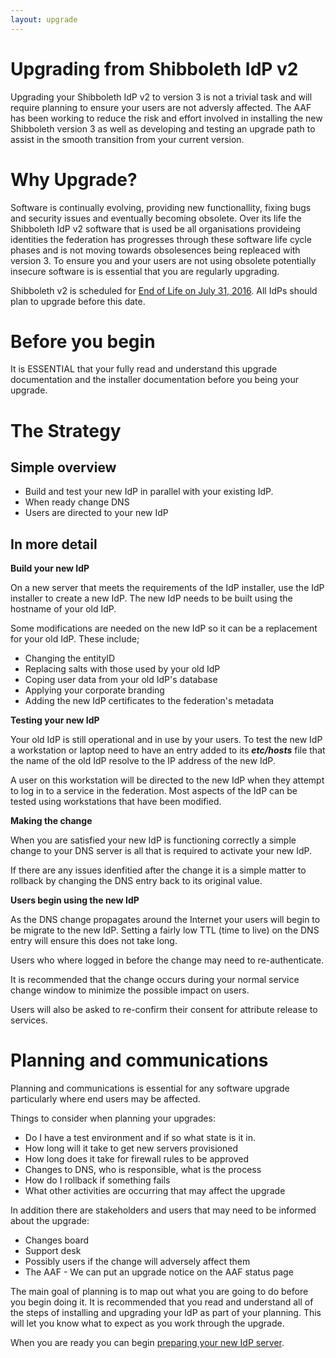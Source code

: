 ```yaml
---
layout: upgrade
---
```


# Upgrading from Shibboleth IdP v2 #

Upgrading your Shibboleth IdP v2 to version 3 is not a trivial task and will require planning to ensure your users are not adversly affected. The AAF has been working to reduce the risk and effort involved in installing the new  Shibboleth version 3 as well as developing and testing an upgrade path to assist in the smooth transition from your current version. 

# Why Upgrade? #

Software is continually evolving, providing new functionallity, fixing bugs and security issues and eventually becoming obsolete. Over its life the Shibboleth IdP v2 software that is used be all organisations provideing identities the federation has progresses through these software life cycle phases and is not moving towards obsolesences being repleaced with version 3. To ensure you and your users are not using obsolete potentially insecure software is is essential that you are regularly upgrading.

Shibboleth v2 is scheduled for [End of Life on July 31, 2016](http://http://shibboleth.net/pipermail/announce/2015-May/000112.html "Shibboleth IdP V2 End-of-Llife dates"). All IdPs should plan to upgrade before this date.

# Before you begin #

It is ESSENTIAL that your fully read and understand this upgrade documentation and the installer documentation before you being your upgrade.

# The Strategy

## Simple overview

- Build and test your new IdP in parallel with your existing IdP.
- When ready change DNS 
- Users are directed to your new IdP

## In more detail

**Build your new IdP**

On a new server that meets the requirements of the IdP installer, use the IdP installer to create a new IdP. The new IdP needs to be built using the hostname of your old IdP.

Some modifications are needed on the new IdP so it can be a replacement for your old IdP. These include;

- Changing the entityID
- Replacing salts with those used by your old IdP
- Coping user data from your old IdP's database
- Applying your corporate branding
- Adding the new IdP certificates to the federation's metadata

**Testing your new IdP**

Your old IdP is still operational and in use by your users. To test the new IdP a workstation or laptop need to have an entry added to its ***etc/hosts*** file that the name of the old IdP resolve to the IP address of the new IdP. 

A user on this workstation will be directed to the new IdP when they attempt to log in to a service in the federation. Most aspects of the IdP can be tested using workstations that have been modified.

**Making the change**

When you are satisfied your new IdP is functioning correctly a simple change to your DNS server is all that is required to activate your new IdP.

If there are any issues idenfitied after the change it is a simple matter to rollback by changing the DNS entry back to its original value.

**Users begin using the new IdP**

As the DNS change propagates around the Internet your users will begin to be migrate to the new IdP. Setting a fairly low TTL (time to live) on the DNS entry will ensure this does not take long. 

Users who where logged in before the change may need to re-authenticate. 

It is recommended that the change occurs during your normal service change window to minimize the possible impact on users.

Users will also be asked to re-confirm their consent for attribute release to services.

# Planning and communications

Planning and communications is essential for any software upgrade particularly where end users may be affected.

Things to consider when planning your upgrades:

- Do I have a test environment and if so what state is it in.
- How long will it take to get new servers provisioned
- How long does it take for firewall rules to be approved
- Changes to DNS, who is responsible, what is the process
- How do I rollback if something fails
- What other activities are occurring that may affect the upgrade

In addition there are stakeholders and users that may need to be informed about the upgrade:

- Changes board
- Support desk
- Possibly users if the change will adversely affect them
- The AAF - We can put an upgrade notice on the AAF status page
 
The main goal of planning is to map out what you are going to do before you begin doing it. It is recommended that you read and understand all of the steps of installing and upgrading your IdP as part of your planning. This will let you know what to expect as you work through the upgrade.

When you are ready you can begin [preparing your new IdP server](server-setup.html).
  